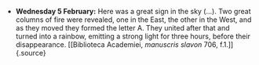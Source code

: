 ﻿-   **Wednesday 5 February:** Here was a great sign in the sky (\...).
    Two great columns of fire were revealed, one in the East, the other
    in the West, and as they moved they formed the letter A.
    They united after that and turned into a rainbow,
    emitting a strong light for three hours, before their
    disappearance. [\[Biblioteca Academiei, *manuscris slavon* 706, f.1.\]]{.source}
